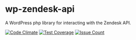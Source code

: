# wp-zendesk-api

A WordPress php library for interacting with the Zendesk API.

[![Code Climate](https://codeclimate.com/repos/57d2ff981a166e4f0f002da3/badges/b038d80d84f4657a9d10/gpa.svg)](https://codeclimate.com/repos/57d2ff981a166e4f0f002da3/feed)
[![Test Coverage](https://codeclimate.com/repos/57d2ff981a166e4f0f002da3/badges/b038d80d84f4657a9d10/coverage.svg)](https://codeclimate.com/repos/57d2ff981a166e4f0f002da3/coverage)
[![Issue Count](https://codeclimate.com/repos/57d2ff981a166e4f0f002da3/badges/b038d80d84f4657a9d10/issue_count.svg)](https://codeclimate.com/repos/57d2ff981a166e4f0f002da3/feed)
